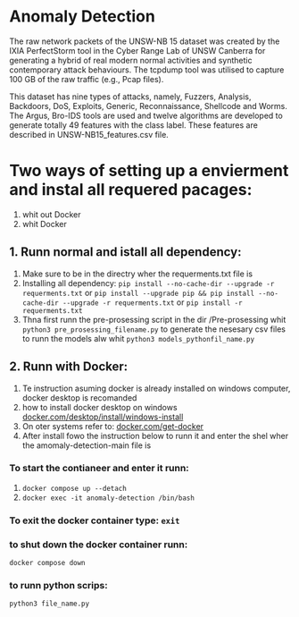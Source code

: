 <h1> Anomaly Detection </h1>
<p> The raw network packets of the UNSW-NB 15 dataset was created by the IXIA PerfectStorm tool in the Cyber Range Lab of UNSW Canberra for generating a hybrid of real modern normal activities and synthetic contemporary attack behaviours. The tcpdump tool was utilised to capture 100 GB of the raw traffic (e.g., Pcap files). </p> 

<p> This dataset has nine types of attacks, namely, Fuzzers, Analysis, Backdoors, DoS, Exploits, Generic, Reconnaissance, Shellcode and Worms. The Argus, Bro-IDS tools are used and twelve algorithms are developed to generate totally 49 features with the class label. These features are described in UNSW-NB15_features.csv file.</p>


# Two ways of setting up a envierment and instal all requered pacages:
1. whit out Docker
2. whit Docker

## 1. Runn normal and istall all dependency:
1. Make sure to be in the directry wher the requerments.txt file is
2. Installing all dependency:  `pip install --no-cache-dir --upgrade -r requerments.txt` or `pip install --upgrade pip && pip install --no-cache-dir --upgrade -r requerments.txt` or `pip install -r requerments.txt` 
3. Thna first runn the pre-prosessing script in the dir /Pre-prosessing whit `python3 pre_prosessing_filename.py`
to generate the nesesary csv files to runn the models alw whit `python3 models_pythonfil_name.py`

## 2. Runn with Docker:
1. Te instruction asuming docker is already installed on windows computer, docker desktop is recomanded
2. how to install docker desktop on windows [docker.com/desktop/install/windows-install](https://docs.docker.com/desktop/install/windows-install/)
3. On oter systems refer to: [docker.com/get-docker](https://docs.docker.com/get-docker/)
4. After install fowo the instruction below to runn it and enter the shel wher the amomaly-detection-main file is
### To start the contianeer and enter it runn:
1. `docker compose up --detach`
2. `docker exec -it anomaly-detection /bin/bash`
### To exit the docker container type: `exit`
### to shut down the docker container runn: 
`docker compose down`

### to runn python scrips: 
`python3 file_name.py`

